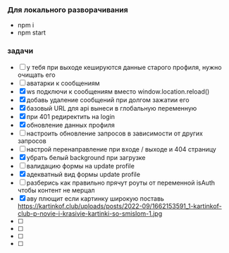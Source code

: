### Для локального разворачивания
 - npm i
 - npm start

### задачи

- [ ] у тебя при выходе кешируются данные старого профиля, нужно очищать его
- [ ] аватарки к сообщениям
- [x] ws подключи к сообщениям вместо window.location.reload()
- [x] добавь удаление сообщений при долгом зажатии его
- [x] базовый URL для api вынеси в глобальную переменную
- [x] при 401 редиректить на login
- [x] обновление данных профиля
- [ ] настроить обновление запросов в зависимости от других запросов
- [ ] настрой перенаправление при входе / выходе и 404 страницу
- [x] убрать белый background при загрузке
- [ ] валидацию формы на update profile 
- [x] адекватный вид формы update profile 
- [ ] разберись как правильно прячут роуты от переменной isAuth чтобы контент не мерцал
- [x] аву плющит если картинку широкую поставь https://kartinkof.club/uploads/posts/2022-09/1662153591_1-kartinkof-club-p-novie-i-krasivie-kartinki-so-smislom-1.jpg
- [ ]
- [ ]
- [ ]
- [ ]
